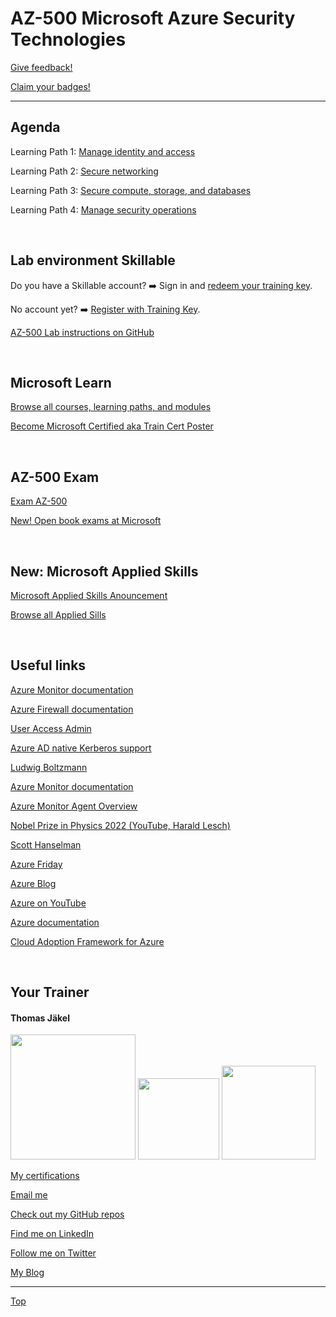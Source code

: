 # AZ-500 Microsoft Azure Security Technologies

[Give feedback!](https://www.metricsthatmatter.com/url/u.aspx?12B6E2853210961232)

[Claim your badges!](https://api.brainymotion.de/msbadge/redeem?pid=229509&cd=QM9QY8)

---

[LP1]: https://learn.microsoft.com/en-us/training/paths/manage-identity-access-new/
[LP2]: https://learn.microsoft.com/en-us/training/paths/secure-networking/
[LP3]: https://learn.microsoft.com/en-us/training/paths/secure-compute-storage-databases/
[LP4]: https://learn.microsoft.com/en-us/training/paths/manage-security-operations-new/


## Agenda

Learning Path 1: [Manage identity and access][LP1]

Learning Path 2: [Secure networking][LP2]

Learning Path 3: [Secure compute, storage, and databases][LP3]

Learning Path 4: [Manage security operations][LP4]

<br>


## Lab environment Skillable

Do you have a Skillable account? ➡️ Sign in and [redeem your training key](https://brainymotion.learnondemand.net/TrainingKey/Redeem).

No account yet? ➡️ [Register with Training Key](https://brainymotion.learnondemand.net).

[AZ-500 Lab instructions on GitHub](https://microsoftlearning.github.io/AZ500-AzureSecurityTechnologies/)

<br>


## Microsoft Learn

[Browse all courses, learning paths, and modules](https://learn.microsoft.com/en-us/training/browse/)

[Become Microsoft Certified aka Train Cert Poster](https://aka.ms/traincertposter)

<br>


## AZ-500 Exam


[Exam AZ-500](https://docs.microsoft.com/en-us/learn/certifications/exams/az-500)

[New! Open book exams at Microsoft](https://techcommunity.microsoft.com/t5/microsoft-learn-blog/introducing-a-new-resource-for-all-role-based-microsoft/ba-p/3500870)

<br>


## New: Microsoft Applied Skills


[Microsoft Applied Skills Anouncement](https://techcommunity.microsoft.com/t5/microsoft-learn-blog/announcing-microsoft-applied-skills-the-new-credentials-to/ba-p/3775645)

[Browse all Applied Sills](https://learn.microsoft.com/en-us/credentials/browse/?credential_types=applied%20skills)


<br>




## Useful links

[Azure Monitor documentation](https://learn.microsoft.com/en-us/azure/azure-monitor/)

[Azure Firewall documentation](https://learn.microsoft.com/en-us/azure/firewall/)

[User Access Admin](https://learn.microsoft.com/en-us/azure/role-based-access-control/rbac-and-directory-admin-roles#differences-between-azure-roles-and-azure-ad-roles)

[Azure AD native Kerberos support](https://learn.microsoft.com/en-us/azure/storage/files/storage-files-identity-auth-hybrid-identities-enable)

[Ludwig Boltzmann](https://de.wikipedia.org/wiki/Ludwig_Boltzmann)

[Azure Monitor documentation](https://learn.microsoft.com/en-us/azure/azure-monitor/)

[Azure Monitor Agent Overview](https://learn.microsoft.com/en-us/azure/azure-monitor/agents/agents-overview)




[Nobel Prize in Physics 2022 (YouTube, Harald Lesch)](https://www.youtube.com/watch?v=-F8VFBrq1uU)

[Scott Hanselman](https://www.hanselman.com/)


[Azure Friday](https://docs.microsoft.com/en-us/shows/azure-friday/)

[Azure Blog](https://azure.microsoft.com/en-us/blog/)

[Azure on YouTube](https://www.youtube.com/c/MicrosoftAzure)

[Azure documentation](https://docs.microsoft.com/en-us/azure/)

[Cloud Adoption Framework for Azure](https://docs.microsoft.com/en-us/azure/cloud-adoption-framework/)


<br>

##  Your Trainer
#### Thomas Jäkel

<img src="https://download69118.blob.core.windows.net/anon/Profilbild.jpg" width="200"/>
<a href="https://www.credly.com/badges/45225cf5-ede7-45d2-8ac6-b5a22315679c/public_url"><img src="https://download69118.blob.core.windows.net/anon/microsoft-certified-trainer-2023-2024.png" width="130"/></a>
<a href="https://www.credly.com/badges/fc4737d8-923a-4d37-8f1a-497c08a7c1ff/public_url"><img src="https://download69118.blob.core.windows.net/anon/AAI-badge.png" width="150"/></a>

[My certifications](https://www.credly.com/users/thomas-jakel)

[Email me](mailto:thomas.jaekel@brainymotion.de?subject=AZ-500)

[Check out my GitHub repos](https://github.com/www42)

[Find me on LinkedIn](https://linkedin.com/in/tjkkll)

[Follow me on Twitter](https://twitter.com/tjkkll)

[My Blog](https://blog.az.training)


---

[Top](#az-500-microsoft-azure-security-technologies)